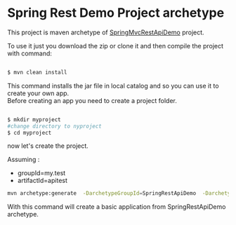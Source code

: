# Spring Rest Demo Project archetype
This project is maven archetype of [SpringMvcRestApiDemo](https://github.com/lucianogrippa/SpringMvcRestApiDemo) project.<br />

To use it just you download the zip or clone it and then compile the project with command:

```bash

$ mvn clean install

```
This command installs the jar file in local catalog and so you can use it to create your own app. <br />
Before creating an app you need to create a project folder.

```bash

$ mkdir myproject
#change directory to nyproject
$ cd myproject

```

now let's create the project. 

Assuming :
- groupId=my.test
- artifactId=apitest
  
```bash
mvn archetype:generate  -DarchetypeGroupId=SpringRestApiDemo  -DarchetypeArtifactId=SpringRestApiDemo-archetype  -DarchetypeVersion=0.1.6  -DgroupId=my.test   -DartifactId=apitest
```
With this command will create a basic application from SpringRestApiDemo archetype.
